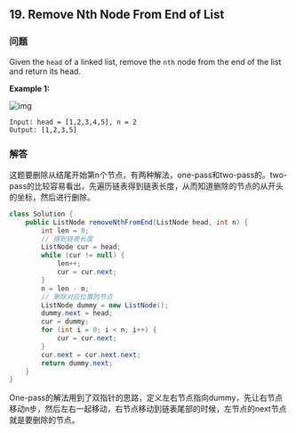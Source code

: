 ## 19. Remove Nth Node From End of List

### 问题

Given the `head` of a linked list, remove the `nth` node from the end of the list and return its head. 

**Example 1:**

![img](https://assets.leetcode.com/uploads/2020/10/03/remove_ex1.jpg)

```
Input: head = [1,2,3,4,5], n = 2
Output: [1,2,3,5]
```

### 解答

这题要删除从结尾开始第n个节点，有两种解法，one-pass和two-pass的。two-pass的比较容易看出，先遍历链表得到链表长度，从而知道删除的节点的从开头的坐标，然后进行删除。

```java
class Solution {
    public ListNode removeNthFromEnd(ListNode head, int n) {
        int len = 0;
        // 得到链表长度
        ListNode cur = head;
        while (cur != null) {
            len++;
            cur = cur.next;
        }
        n = len - n;
        // 删除对应位置的节点
        ListNode dummy = new ListNode();
        dummy.next = head;
        cur = dummy;
        for (int i = 0; i < n; i++) {
            cur = cur.next;
        }
        cur.next = cur.next.next;
        return dummy.next;
    }
}
```

One-pass的解法用到了双指针的思路，定义左右节点指向dummy，先让右节点移动n步，然后左右一起移动，右节点移动到链表尾部的时候，左节点的next节点就是要删除的节点。

